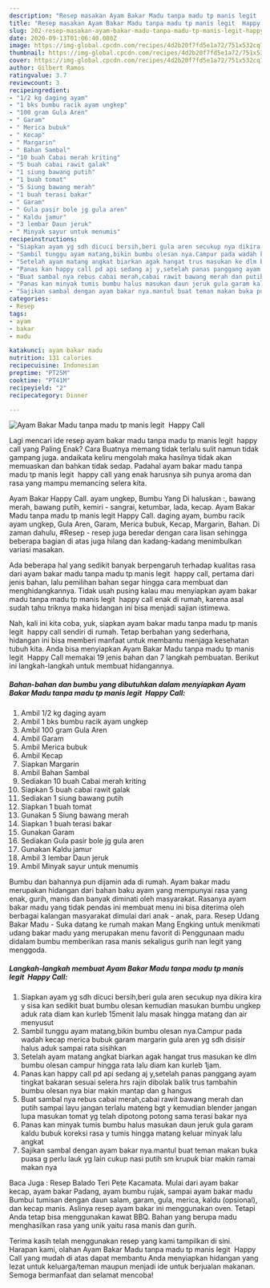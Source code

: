 ```yaml
---
description: "Resep masakan Ayam Bakar Madu tanpa madu tp manis legit  Happy Call | Cara Buat Ayam Bakar Madu tanpa madu tp manis legit  Happy Call Yang Menggugah Selera"
title: "Resep masakan Ayam Bakar Madu tanpa madu tp manis legit  Happy Call | Cara Buat Ayam Bakar Madu tanpa madu tp manis legit  Happy Call Yang Menggugah Selera"
slug: 202-resep-masakan-ayam-bakar-madu-tanpa-madu-tp-manis-legit-happy-call-cara-buat-ayam-bakar-madu-tanpa-madu-tp-manis-legit-happy-call-yang-menggugah-selera
date: 2020-09-13T01:06:40.080Z
image: https://img-global.cpcdn.com/recipes/4d2b20f7fd5e1a72/751x532cq70/ayam-bakar-madu-tanpa-madu-tp-manis-legit-happy-call-foto-resep-utama.jpg
thumbnail: https://img-global.cpcdn.com/recipes/4d2b20f7fd5e1a72/751x532cq70/ayam-bakar-madu-tanpa-madu-tp-manis-legit-happy-call-foto-resep-utama.jpg
cover: https://img-global.cpcdn.com/recipes/4d2b20f7fd5e1a72/751x532cq70/ayam-bakar-madu-tanpa-madu-tp-manis-legit-happy-call-foto-resep-utama.jpg
author: Gilbert Ramos
ratingvalue: 3.7
reviewcount: 3
recipeingredient:
- "1/2 kg daging ayam"
- "1 bks bumbu racik ayam ungkep"
- "100 gram Gula Aren"
- " Garam"
- " Merica bubuk"
- " Kecap"
- " Margarin"
- " Bahan Sambal"
- "10 buah Cabai merah kriting"
- "5 buah cabai rawit galak"
- "1 siung bawang putih"
- "1 buah tomat"
- "5 Siung bawang merah"
- "1 buah terasi bakar"
- " Garam"
- " Gula pasir bole jg gula aren"
- " Kaldu jamur"
- "3 lembar Daun jeruk"
- " Minyak sayur untuk menumis"
recipeinstructions:
- "Siapkan ayam yg sdh dicuci bersih,beri gula aren secukup nya dikira kira y sisa kan sedikit buat bumbu olesan kemudian masukan bumbu ungkep aduk rata diam kan kurleb 15menit lalu masak hingga matang dan air menyusut"
- "Sambil tunggu ayam matang,bikin bumbu olesan nya.Campur pada wadah kecap merica bubuk garam margarin gula aren yg sdh disisir halus aduk sampai rata sisihkan"
- "Setelah ayam matang angkat biarkan agak hangat trus masukan ke dlm bumbu olesan campur hingga rata lalu diam kan kurleb 1jam."
- "Panas kan happy call pd api sedang aj y,setelah panas panggang ayam tingkat bakaran sesuai selera.hrs rajin dibolak balik trus tambahin bumbu olesan nya biar makin mantap dan g hangus"
- "Buat sambal nya rebus cabai merah,cabai rawit bawang merah dan putih sampai layu jangan terlalu mateng bgt y kemudian blender jangan lupa masukan tomat yg telah dipotong potong sama terasi bakar nya"
- "Panas kan minyak tumis bumbu halus masukan daun jeruk gula garam kaldu bubuk koreksi rasa y tumis hingga matang keluar minyak lalu angkat"
- "Sajikan sambal dengan ayam bakar nya.mantul buat teman makan buka puasa g perlu lauk yg lain cukup nasi putih sm krupuk biar makin ramai makan nya"
categories:
- Resep
tags:
- ayam
- bakar
- madu

katakunci: ayam bakar madu 
nutrition: 131 calories
recipecuisine: Indonesian
preptime: "PT25M"
cooktime: "PT41M"
recipeyield: "2"
recipecategory: Dinner

---
```



![Ayam Bakar Madu tanpa madu tp manis legit  Happy Call](https://img-global.cpcdn.com/recipes/4d2b20f7fd5e1a72/751x532cq70/ayam-bakar-madu-tanpa-madu-tp-manis-legit-happy-call-foto-resep-utama.jpg)

Lagi mencari ide resep ayam bakar madu tanpa madu tp manis legit  happy call yang Paling Enak? Cara Buatnya memang tidak terlalu sulit namun tidak gampang juga. andaikata keliru mengolah maka hasilnya tidak akan memuaskan dan bahkan tidak sedap. Padahal ayam bakar madu tanpa madu tp manis legit  happy call yang enak harusnya sih punya aroma dan rasa yang mampu memancing selera kita.

Ayam Bakar Happy Call. ayam ungkep, Bumbu Yang Di haluskan :, bawang merah, bawang putih, kemiri - sangrai, ketumbar, lada, kecap. Ayam Bakar Madu tanpa madu tp manis legit Happy Call. daging ayam, bumbu racik ayam ungkep, Gula Aren, Garam, Merica bubuk, Kecap, Margarin, Bahan. Di zaman dahulu, #Resep - resep juga beredar dengan cara lisan sehingga beberapa bagian di atas juga hilang dan kadang-kadang menimbulkan variasi masakan.

Ada beberapa hal yang sedikit banyak berpengaruh terhadap kualitas rasa dari ayam bakar madu tanpa madu tp manis legit  happy call, pertama dari jenis bahan, lalu pemilihan bahan segar hingga cara membuat dan menghidangkannya. Tidak usah pusing kalau mau menyiapkan ayam bakar madu tanpa madu tp manis legit  happy call enak di rumah, karena asal sudah tahu triknya maka hidangan ini bisa menjadi sajian istimewa.


Nah, kali ini kita coba, yuk, siapkan ayam bakar madu tanpa madu tp manis legit  happy call sendiri di rumah. Tetap berbahan yang sederhana, hidangan ini bisa memberi manfaat untuk membantu menjaga kesehatan tubuh kita. Anda bisa menyiapkan Ayam Bakar Madu tanpa madu tp manis legit  Happy Call memakai 19 jenis bahan dan 7 langkah pembuatan. Berikut ini langkah-langkah untuk membuat hidangannya.

<!--inarticleads1-->

##### Bahan-bahan dan bumbu yang dibutuhkan dalam menyiapkan Ayam Bakar Madu tanpa madu tp manis legit  Happy Call:

1. Ambil 1/2 kg daging ayam
1. Ambil 1 bks bumbu racik ayam ungkep
1. Ambil 100 gram Gula Aren
1. Ambil  Garam
1. Ambil  Merica bubuk
1. Ambil  Kecap
1. Siapkan  Margarin
1. Ambil  Bahan Sambal
1. Sediakan 10 buah Cabai merah kriting
1. Siapkan 5 buah cabai rawit galak
1. Sediakan 1 siung bawang putih
1. Siapkan 1 buah tomat
1. Gunakan 5 Siung bawang merah
1. Siapkan 1 buah terasi bakar
1. Gunakan  Garam
1. Sediakan  Gula pasir bole jg gula aren
1. Gunakan  Kaldu jamur
1. Ambil 3 lembar Daun jeruk
1. Ambil  Minyak sayur untuk menumis


Bumbu dan bahannya pun dijamin ada di rumah. Ayam bakar madu merupakan hidangan dari bahan baku ayam yang mempunyai rasa yang enak, gurih, manis dan banyak diminati oleh masyarakat. Rasanya ayam bakar madu yang tidak pendas ini membuat menu ini bisa diterima oleh berbagai kalangan masyarakat dimulai dari anak - anak, para. Resep Udang Bakar Madu - Suka datang ke rumah makan Mang Engking untuk menikmati udang bakar madu yang merupakan menu favorit di Penggunaan madu didalam bumbu memberikan rasa manis sekaligus gurih nan legit yang menggoda. 

<!--inarticleads2-->

##### Langkah-langkah membuat Ayam Bakar Madu tanpa madu tp manis legit  Happy Call:

1. Siapkan ayam yg sdh dicuci bersih,beri gula aren secukup nya dikira kira y sisa kan sedikit buat bumbu olesan kemudian masukan bumbu ungkep aduk rata diam kan kurleb 15menit lalu masak hingga matang dan air menyusut
1. Sambil tunggu ayam matang,bikin bumbu olesan nya.Campur pada wadah kecap merica bubuk garam margarin gula aren yg sdh disisir halus aduk sampai rata sisihkan
1. Setelah ayam matang angkat biarkan agak hangat trus masukan ke dlm bumbu olesan campur hingga rata lalu diam kan kurleb 1jam.
1. Panas kan happy call pd api sedang aj y,setelah panas panggang ayam tingkat bakaran sesuai selera.hrs rajin dibolak balik trus tambahin bumbu olesan nya biar makin mantap dan g hangus
1. Buat sambal nya rebus cabai merah,cabai rawit bawang merah dan putih sampai layu jangan terlalu mateng bgt y kemudian blender jangan lupa masukan tomat yg telah dipotong potong sama terasi bakar nya
1. Panas kan minyak tumis bumbu halus masukan daun jeruk gula garam kaldu bubuk koreksi rasa y tumis hingga matang keluar minyak lalu angkat
1. Sajikan sambal dengan ayam bakar nya.mantul buat teman makan buka puasa g perlu lauk yg lain cukup nasi putih sm krupuk biar makin ramai makan nya


Baca Juga : Resep Balado Teri Pete Kacamata. Mulai dari ayam bakar kecap, ayam bakar Padang, ayam bumbu rujak, sampai ayam bakar madu Bumbui tumisan dengan daun salam, garam, gula, merica, kaldu (opsional), dan kecap manis. Aslinya resep ayam bakar ini menggunakan oven. Tetapi Anda tetap bisa menggunakan kawat BBQ. Bahan yang berupa madu menghasilkan rasa yang unik yaitu rasa manis dan gurih. 

Terima kasih telah menggunakan resep yang kami tampilkan di sini. Harapan kami, olahan Ayam Bakar Madu tanpa madu tp manis legit  Happy Call yang mudah di atas dapat membantu Anda menyiapkan hidangan yang lezat untuk keluarga/teman maupun menjadi ide untuk berjualan makanan. Semoga bermanfaat dan selamat mencoba!

